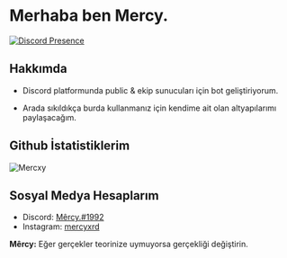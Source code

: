 
# Merhaba ben Mercy.
[![Discord Presence](https://lanyard-profile-readme.vercel.app/api/329521933093961730)](https://discord.com/users/329521933093961730)
## Hakkımda
- Discord platformunda public & ekip sunucuları için bot geliştiriyorum.

- Arada sıkıldıkça burda kullanmanız için kendime ait olan altyapılarımı paylaşacağım.

## Github İstatistiklerim
![Mercxy](https://github-readme-stats.vercel.app/api?username=mercyxrd&show_icons=true&count_private=true&theme=react&hide_border=true&bg_color=0D1117)

## Sosyal Medya Hesaplarım
- Discord: [Mêrcy.#1992](https://discord.com/users/329521933093961730)
- Instagram: [mercyxrd](https://instagram.com/mercyxrd)


<b>Mêrcy:</b> Eğer gerçekler teorinize uymuyorsa gerçekliği değiştirin.
